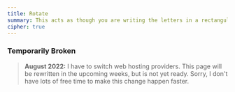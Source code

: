 ```yaml
---
title: Rotate
summary: This acts as though you are writing the letters in a rectangular grid and then rotating the grid to the left or right 90°
cipher: true
---
```


### Temporarily Broken

> **August 2022:** I have to switch web hosting providers. This page will be
> rewritten in the upcoming weeks, but is not yet ready. Sorry, I don't have
> lots of free time to make this change happen faster.
